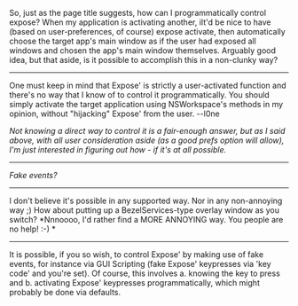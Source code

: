 So, just as the page title suggests, how can I programmatically control expose? When my application is activating another, iIt'd be nice to have (based on user-preferences, of course) expose activate, then automatically choose the target app's main window as if the user had exposed all windows and chosen the app's main window themselves. Arguably good idea, but that aside, is it possible to accomplish this in a non-clunky way?

----

One must keep in mind that Expose' is strictly a user-activated function and there's no way that I know of to control it programmatically. You should simply activate the target application using NSWorkspace's methods in my opinion, without "hijacking" Expose' from the user. --l0ne

*Not knowing a direct way to control it is a fair-enough answer, but as I said above, with all user consideration aside (as a good prefs option will allow), I'm just interested in figuring out how - if it's at all possible.*

----

*Fake events?*

----

I don't believe it's possible in any supported way. Nor in any non-annoying way ;) How about putting up a BezelServices-type overlay window as you switch?  *Nnnoooo, I'd rather find a MORE ANNOYING way. You people are no help! :-) *

----

It is possible, if you so wish, to control Expose' by making use of fake events, for instance via GUI Scripting (fake Expose' keypresses via 'key code' and you're set). Of course, this involves a. knowing the key to press and b. activating Expose' keypresses programmatically, which might probably be done via defaults.

